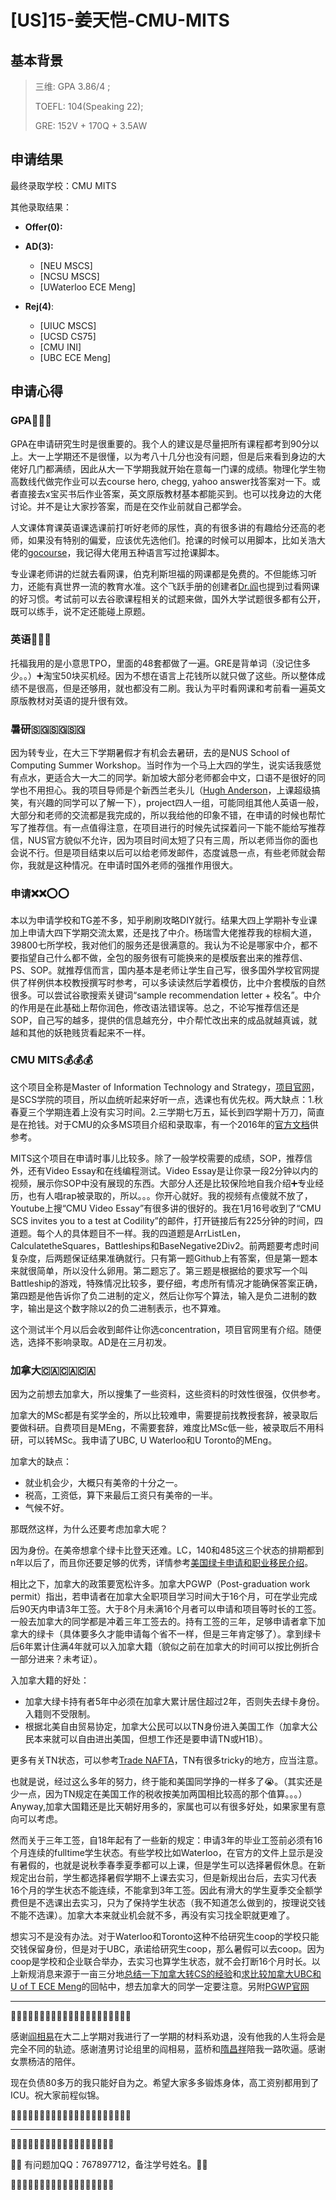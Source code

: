 # \[US\]15-姜天恺-CMU-MITS

## 基本背景

> 三维: GPA 3.86/4 ;
>
> TOEFL: 104\(Speaking 22\);
>
> GRE: 152V + 170Q + 3.5AW

## 申请结果

最终录取学校：CMU MITS

其他录取结果：

* **Offer\(0\):**
  
* **AD\(3\):**
  * \[NEU MSCS\]
  * \[NCSU MSCS\]
  * \[UWaterloo ECE Meng\]
* **Rej\(4\)**:
  * \[UIUC MSCS\]
  * \[UCSD CS75\]
  * \[CMU INI\]
  * \[UBC ECE Meng\]

## 申请心得

### GPA💯💯💯
GPA在申请研究生时是很重要的。我个人的建议是尽量把所有课程都考到90分以上。大一上学期还不是很懂，以为考八十几分也没有问题，但是后来看到身边的大佬好几门都满绩，因此从大一下学期我就开始在意每一门课的成绩。物理化学生物高数线代做完作业可以去course hero, chegg, yahoo answer找答案对一下。或者直接去x宝买书后作业答案，英文原版教材基本都能买到。也可以找身边的大佬讨论。并不是让大家抄答案，而是在交作业前就自己都学会。

人文课体育课英语课选课前打听好老师的尿性，真的有很多讲的有趣给分还高的老师，如果没有特别的偏爱，应该优先选他们。抢课的时候可以用脚本，比如关浩大佬的[gocourse](https://github.com/hguandl/gocourse)，我记得大佬用五种语言写过抢课脚本。

专业课老师讲的烂就去看网课，伯克利斯坦福的网课都是免费的。不但能练习听力，还能有真世界一流的教育水准。这个飞跃手册的创建者[Dr.阎](https://sustech-application.github.io/2019-Fall/#/个人申请总结/计算机科学与工程系/[US]-15-阎相易)也提到过看网课的好习惯。考试前可以去谷歌课程相关的试题来做，国外大学试题很多都有公开，既可以练手，说不定还能碰上原题。

### 英语🌈🌈🌈
托福我用的是小意思TPO，里面的48套都做了一遍。GRE是背单词（没记住多少。。）➕淘宝50块买机经。因为不想在语言上花钱所以就只做了这些。所以整体成绩不是很高，但是还够用，就也都没有二刷。我认为平时看网课和考前看一遍英文原版教材对英语的提升很有效。

### 暑研🇸🇬🇸🇬🇸🇬
因为转专业，在大三下学期暑假才有机会去暑研，去的是NUS School of Computing Summer Workshop。当时作为一个马上大四的学生，说实话我感觉有点水，更适合大一大二的同学。新加坡大部分老师都会中文，口语不是很好的同学也不用担心。我的项目导师是个新西兰老头儿（[Hugh Anderson](https://www.comp.nus.edu.sg/~hugh/#intro)，上课超级搞笑，有兴趣的同学可以了解一下），project四人一组，可能同组其他人英语一般，大部分和老师的交流都是我完成的，所以我给他的印象不错，在申请的时候也帮忙写了推荐信。有一点值得注意，在项目进行的时候先试探着问一下能不能给写推荐信，NUS官方貌似不允许，因为项目时间太短了只有三周，所以老师当你的面也会说不行。但是项目结束以后可以给老师发邮件，态度诚恳一点，有些老师就会帮你，我就是这种情况。在申请时国外老师的强推作用很大。

### 申请❌❌⭕️⭕️
本以为申请学校和TG差不多，知乎刷刷攻略DIY就行。结果大四上学期补专业课加上申请大四下学期交流太累，还是找了中介。杨瑞雪大佬推荐我的棕榈大道，39800七所学校，我对他们的服务还是很满意的。我认为不论是哪家中介，都不要指望自己什么都不做，全包的服务很有可能换来的是模版套出来的推荐信、PS、SOP。就推荐信而言，国内基本是老师让学生自己写，很多国外学校官网提供了样例供本校教授撰写时参考，可以多读读然后学着模仿，比中介套模版的自然很多。可以尝试谷歌搜索关键词“sample recommendation letter + 校名”。中介的作用是在此基础上帮你润色，修改语法错误等。总之，不论写推荐信还是SOP，自己写的越多，提供的信息越充分，中介帮忙改出来的成品就越真诚，就越和其他的妖艳贱货看起来不一样。

### CMU MITS💰💰💰
这个项目全称是Master of Information Technology and Strategy，[项目官网](https://www.cmu.edu/ips/graduate%20degrees/MITS/index.html)，是SCS学院的项目，所以血统听起来好听一点，选课也有优先权。两大缺点：1.秋春夏三个学期连着上没有实习时间。2.三学期七万五，延长到四学期十万刀，简直是在抢钱。对于CMU的众多MS项目介绍和录取率，有一个2016年的[官方文档](https://www.scs.cmu.edu/sites/default/files/SCS_Masters_Programs_in_Brief_2016.pdf)供参考。

MITS这个项目在申请时事儿比较多。除了一般学校需要的成绩，SOP，推荐信外，还有Video Essay和在线编程测试。Video Essay是让你录一段2分钟以内的视频，展示你SOP中没有展现的东西。大部分人还是比较保险地自我介绍➕专业经历，也有人唱rap被录取的，所以。。。你开心就好。我的视频有点傻就不放了，Youtube上搜“CMU Video Essay”有很多讲的很好的。我在1月16号收到了“CMU SCS invites you to a test at Codility”的邮件，打开链接后有225分钟的时间，四道题。每个人的具体题目不一样。我的四道题是ArrListLen，CalculatetheSquares，Battleships和BaseNegative2Div2。前两题要考虑时间复杂度，后两题保证结果准确就行。只有第一题Github上有答案，但是第一题本来就很简单，所以没什么卵用。第二题忘了。第三题是根据给的要求写一个叫Battleship的游戏，特殊情况比较多，要仔细，考虑所有情况才能确保答案正确，第四题是他告诉你了负二进制的定义，然后让你写个算法，输入是负二进制的数字，输出是这个数字除以2的负二进制表示，也不算难。

这个测试半个月以后会收到邮件让你选concentration，项目官网里有介绍。随便选，选择不影响录取。AD是在三月初发。

### 加拿大🇨🇦🇨🇦🇨🇦
因为之前想去加拿大，所以搜集了一些资料，这些资料的时效性很强，仅供参考。

加拿大的MSc都是有奖学金的，所以比较难申，需要提前找教授套辞，被录取后要做科研。自费项目是MEng，不需要套辞，难度比MSc低一些，被录取后不用科研，可以转MSc。我申请了UBC, U Waterloo和U Toronto的MEng。

加拿大的缺点：
* 就业机会少，大概只有美帝的十分之一。
* 税高，工资低，算下来最后工资只有美帝的一半。
* 气候不好。

那既然这样，为什么还要考虑加拿大呢？

因为身份。在美帝想拿个绿卡比登天还难。LC，140和485这三个状态的排期都到n年以后了，而且你还要足够的优秀，详情参考[美国绿卡申请和职业移民介绍](https://www.1point3acres.com/bbs/forum.php?mod=viewthread&tid=14420&extra=page%3D1)。

相比之下，加拿大的政策要宽松许多。加拿大PGWP（Post-graduation work permit）指出，若申请者在加拿大全职项目学习时间大于16个月，可在学业完成后90天内申请3年工签。大于8个月未满16个月者可以申请和项目等时长的工签。一般去加拿大的同学都是冲着三年工签去的。持有工签的三年，足够申请者拿下加拿大的绿卡（具体要多久才能申请每个省不一样，但是三年肯定够了）。拿到绿卡后6年累计住满4年就可以入加拿大籍（貌似之前在加拿大的时间可以按比例折合一部分进来？未考证）。

入加拿大籍的好处：
* 加拿大绿卡持有者5年中必须在加拿大累计居住超过2年，否则失去绿卡身份。入籍则不受限制。
* 根据北美自由贸易协定，加拿大公民可以以TN身份进入美国工作（加拿大公民本来就可以自由进出美国，但想工作还是要申请TN或H1B）。

更多有关TN状态，可以参考[Trade NAFTA](https://deminy.net/wiki/tn-visa#cite_note-professional_list-0)，TN有很多tricky的地方，应当注意。

也就是说，经过这么多年的努力，终于能和美国同学挣的一样多了😭。（其实还是少一点，因为TN规定在美国工作的税收按美加两国相比较高的那个值算。。。）Anyway,加拿大国籍还是比天朝好用多的，家属也可以有很多好处，如果家里有意向可以考虑。

然而关于三年工签，自18年起有了一些新的规定：申请3年的毕业工签前必须有16个月连续的fulltime学生状态。有些学校比如Waterloo，在官方的文件上显示是没有暑假的，也就是说秋季春季夏季都可以上课，但是学生可以选择暑假休息。在新规定出台前，学生都选择暑假学期不上课去实习，但是新规出台后，去实习代表16个月的学生状态不能连续，不能拿到3年工签。因此有滑大的学生夏季交全额学费但是不选课出去实习，只为了保持学生状态（我不知道怎么做到的，按理说交钱不能不选课）。加拿大本来就业机会就不多，再没有实习找全职就更难了。

想实习不是没有办法。对于Waterloo和Toronto这种不给研究生coop的学校只能交钱保留身份，但是对于UBC，承诺给研究生coop，那么暑假可以去coop。因为coop是学校和企业联合举办，去实习也算学生状态，就不会打断16个月时长。以上新规消息来源于一亩三分地[总结一下加拿大转CS的经验](https://www.1point3acres.com/bbs/forum.php?mod=viewthread&tid=424820&extra=&page=1)和[求比较加拿大UBC和U of T ECE Meng](https://www.1point3acres.com/bbs/forum.php?mod=viewthread&tid=420458)的回帖中，想去加拿大的同学一定要注意。另附[PGWP官网](https://www.canada.ca/en/immigration-refugees-citizenship/services/study-canada/work/after-graduation.html)

---
🍆🍆🍆🍆🍆🍆🍆🍆🍆🍆🍆🍆🍆🍆🍆🍆🍆🍆🍆🍆🍆

感谢[阎相易](https://sustech-application.github.io/2019-Fall/#/个人申请总结/计算机科学与工程系/[US]-15-阎相易)在大二上学期对我进行了一学期的材料系劝退，没有他我的人生将会是完全不同的轨迹。感谢渣男讨论组里的阎相易，蓝桥和[隋昌祥](https://sustech-application.github.io/2019-Fall/#/个人申请总结/生物医学工程系/[US]-15-隋昌祥)陪我一路吹逼。感谢女票杨洁的陪伴。

现在负债80多万的我只能好自为之。希望大家多多锻炼身体，高工资别都用到了ICU。祝大家前程似锦。

🌮🌮🌮🌮🌮🌮🌮🌮🌮🌮🌮🌮🌮🌮🌮🌮🌮🌮🌮🌮🌮

---

🍏🍎🍐🍊🍋🍌🍉🍇🍓🍈🍒🍑🍍🥥🥝🍅🍆🥑

🍮🍭 有问题加QQ：767897712，备注学号姓名。🥦🍩

🥒🌽🥕🥔🍠🥐🍞🥖🥨🧀🥚🍳🥞🥓🥩🍗🍖🌭
